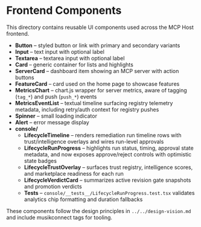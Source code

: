 # Frontend Components

This directory contains reusable UI components used across the MCP Host frontend.

- **Button** – styled button or link with primary and secondary variants
- **Input** – text input with optional label
- **Textarea** – textarea input with optional label
- **Card** – generic container for lists and highlights
- **ServerCard** – dashboard item showing an MCP server with action buttons
- **FeatureCard** – card used on the home page to showcase features
- **MetricsChart** – chart.js wrapper for server metrics, aware of tagging (`tag_*`) and push (`push_*`) events
- **MetricsEventList** – textual timeline surfacing registry telemetry metadata, including retry/auth context for registry pushes
- **Spinner** – small loading indicator
- **Alert** – error message display
- **console/**
  - **LifecycleTimeline** – renders remediation run timeline rows with trust/intelligence overlays and wires run-level approvals
  - **LifecycleRunProgress** – highlights run status, timing, approval state metadata, and now exposes approve/reject controls with optimistic state badges
  - **LifecycleTrustOverlay** – surfaces trust registry, intelligence scores, and marketplace readiness for each run
  - **LifecycleVerdictCard** – summarizes active revision gate snapshots and promotion verdicts
  - **Tests** – `console/__tests__/LifecycleRunProgress.test.tsx` validates analytics chip formatting and duration fallbacks

These components follow the design principles in `../../design-vision.md` and
include musikconnect tags for tooling.
